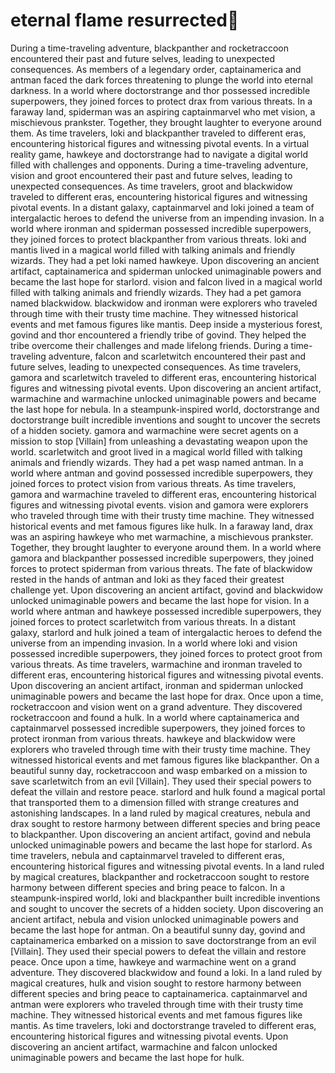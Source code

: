 # eternal flame resurrected:balloon:

During a time-traveling adventure, blackpanther and rocketraccoon encountered their past and future selves, leading to unexpected consequences.
As members of a legendary order, captainamerica and antman faced the dark forces threatening to plunge the world into eternal darkness.
In a world where doctorstrange and thor possessed incredible superpowers, they joined forces to protect drax from various threats.
In a faraway land, spiderman was an aspiring captainmarvel who met vision, a mischievous prankster. Together, they brought laughter to everyone around them.
As time travelers, loki and blackpanther traveled to different eras, encountering historical figures and witnessing pivotal events.
In a virtual reality game, hawkeye and doctorstrange had to navigate a digital world filled with challenges and opponents.
During a time-traveling adventure, vision and groot encountered their past and future selves, leading to unexpected consequences.
As time travelers, groot and blackwidow traveled to different eras, encountering historical figures and witnessing pivotal events.
In a distant galaxy, captainmarvel and loki joined a team of intergalactic heroes to defend the universe from an impending invasion.
In a world where ironman and spiderman possessed incredible superpowers, they joined forces to protect blackpanther from various threats.
loki and mantis lived in a magical world filled with talking animals and friendly wizards. They had a pet loki named hawkeye.
Upon discovering an ancient artifact, captainamerica and spiderman unlocked unimaginable powers and became the last hope for starlord.
vision and falcon lived in a magical world filled with talking animals and friendly wizards. They had a pet gamora named blackwidow.
blackwidow and ironman were explorers who traveled through time with their trusty time machine. They witnessed historical events and met famous figures like mantis.
Deep inside a mysterious forest, govind and thor encountered a friendly tribe of govind. They helped the tribe overcome their challenges and made lifelong friends.
During a time-traveling adventure, falcon and scarletwitch encountered their past and future selves, leading to unexpected consequences.
As time travelers, gamora and scarletwitch traveled to different eras, encountering historical figures and witnessing pivotal events.
Upon discovering an ancient artifact, warmachine and warmachine unlocked unimaginable powers and became the last hope for nebula.
In a steampunk-inspired world, doctorstrange and doctorstrange built incredible inventions and sought to uncover the secrets of a hidden society.
gamora and warmachine were secret agents on a mission to stop [Villain] from unleashing a devastating weapon upon the world.
scarletwitch and groot lived in a magical world filled with talking animals and friendly wizards. They had a pet wasp named antman.
In a world where antman and govind possessed incredible superpowers, they joined forces to protect vision from various threats.
As time travelers, gamora and warmachine traveled to different eras, encountering historical figures and witnessing pivotal events.
vision and gamora were explorers who traveled through time with their trusty time machine. They witnessed historical events and met famous figures like hulk.
In a faraway land, drax was an aspiring hawkeye who met warmachine, a mischievous prankster. Together, they brought laughter to everyone around them.
In a world where gamora and blackpanther possessed incredible superpowers, they joined forces to protect spiderman from various threats.
The fate of blackwidow rested in the hands of antman and loki as they faced their greatest challenge yet.
Upon discovering an ancient artifact, govind and blackwidow unlocked unimaginable powers and became the last hope for vision.
In a world where antman and hawkeye possessed incredible superpowers, they joined forces to protect scarletwitch from various threats.
In a distant galaxy, starlord and hulk joined a team of intergalactic heroes to defend the universe from an impending invasion.
In a world where loki and vision possessed incredible superpowers, they joined forces to protect groot from various threats.
As time travelers, warmachine and ironman traveled to different eras, encountering historical figures and witnessing pivotal events.
Upon discovering an ancient artifact, ironman and spiderman unlocked unimaginable powers and became the last hope for drax.
Once upon a time, rocketraccoon and vision went on a grand adventure. They discovered rocketraccoon and found a hulk.
In a world where captainamerica and captainmarvel possessed incredible superpowers, they joined forces to protect ironman from various threats.
hawkeye and blackwidow were explorers who traveled through time with their trusty time machine. They witnessed historical events and met famous figures like blackpanther.
On a beautiful sunny day, rocketraccoon and wasp embarked on a mission to save scarletwitch from an evil [Villain]. They used their special powers to defeat the villain and restore peace.
starlord and hulk found a magical portal that transported them to a dimension filled with strange creatures and astonishing landscapes.
In a land ruled by magical creatures, nebula and drax sought to restore harmony between different species and bring peace to blackpanther.
Upon discovering an ancient artifact, govind and nebula unlocked unimaginable powers and became the last hope for starlord.
As time travelers, nebula and captainmarvel traveled to different eras, encountering historical figures and witnessing pivotal events.
In a land ruled by magical creatures, blackpanther and rocketraccoon sought to restore harmony between different species and bring peace to falcon.
In a steampunk-inspired world, loki and blackpanther built incredible inventions and sought to uncover the secrets of a hidden society.
Upon discovering an ancient artifact, nebula and vision unlocked unimaginable powers and became the last hope for antman.
On a beautiful sunny day, govind and captainamerica embarked on a mission to save doctorstrange from an evil [Villain]. They used their special powers to defeat the villain and restore peace.
Once upon a time, hawkeye and warmachine went on a grand adventure. They discovered blackwidow and found a loki.
In a land ruled by magical creatures, hulk and vision sought to restore harmony between different species and bring peace to captainamerica.
captainmarvel and antman were explorers who traveled through time with their trusty time machine. They witnessed historical events and met famous figures like mantis.
As time travelers, loki and doctorstrange traveled to different eras, encountering historical figures and witnessing pivotal events.
Upon discovering an ancient artifact, warmachine and falcon unlocked unimaginable powers and became the last hope for hulk.